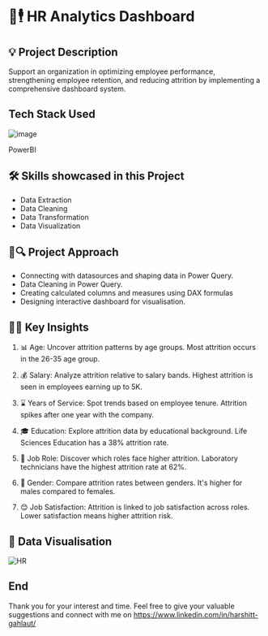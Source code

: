 # 💼🕴️ HR Analytics Dashboard

## 💡 Project Description
Support an organization in optimizing employee performance, strengthening employee retention, and reducing attrition by implementing a comprehensive dashboard system.

## Tech Stack Used
![image](https://github.com/harshitgahlaut/HR_Analytics_Dashboard_PowerBI/assets/142779836/f12e7c63-99fa-4986-822e-d978319b163f)
 
 PowerBI

## 🛠️ Skills showcased in this Project

- Data Extraction
- Data Cleaning
- Data Transformation
- Data Visualization

## 📅🔍 Project Approach
- Connecting with datasources and shaping data in Power Query.
- Data Cleaning in Power Query.
- Creating calculated columns and measures using DAX formulas
- Designing interactive dashboard for visualisation.

## 🧠💡 Key Insights
1.	📊 Age: Uncover attrition patterns by age groups. Most attrition occurs in the 26-35 age group.

2.	💰 Salary: Analyze attrition relative to salary bands. Highest attrition is seen in employees earning up to 5K.

3.	⌛ Years of Service: Spot trends based on employee tenure. Attrition spikes after one year with the company.

4.	🎓 Education: Explore attrition data by educational background. Life Sciences Education has a 38% attrition rate.

5.	👔 Job Role: Discover which roles face higher attrition. Laboratory technicians have the highest attrition rate at 62%.

6.	👫 Gender: Compare attrition rates between genders. It's higher for males compared to females.

7.  😊 Job Satisfaction: Attrition is linked to job satisfaction across roles. Lower satisfaction means higher attrition risk.

## 📸 Data Visualisation

![HR](https://github.com/harshitgahlaut/HR_Analytics_Dashboard_PowerBI/assets/142779836/da15c839-c3c9-454a-9e6f-f84f1339fa17)

## End
Thank you for your interest and time. Feel free to give your valuable suggestions and connect with me on https://www.linkedin.com/in/harshitt-gahlaut/
